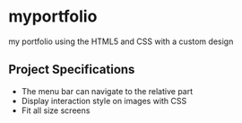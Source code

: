# myportfolio<br/>
my portfolio using the HTML5 and CSS with a custom design <br/>
## Project Specifications<br/>
* The menu bar can navigate to the relative part<br/>
* Display interaction style on images with CSS<br/>
* Fit all size screens<br/>


